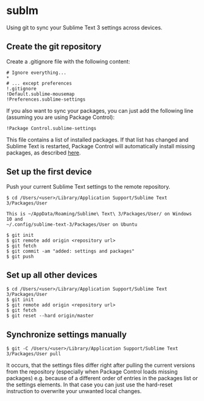 # sublm

Using git to sync your Sublime Text 3 settings across devices.

## Create the git repository

Create a .gitignore file with the following content:

```
# Ignore everything...
*
# ... except preferences
!.gitignore
!Default.sublime-mousemap
!Preferences.sublime-settings
```

If you also want to sync your packages, you can just add the following line (assuming you are using Package Control):

```
!Package Control.sublime-settings
```

This file contains a list of installed packages. If that list has changed and Sublime Text is restarted, Package Control
will automatically install missing packages, as described [here](https://packagecontrol.io/docs/syncing).

## Set up the first device

Push your current Sublime Text settings to the remote repository.

```
$ cd /Users/<user>/Library/Application Support/Sublime Text 3/Packages/User

This is ~/AppData/Roaming/Sublime\ Text\ 3/Packages/User/ on Windows 10 and
~/.config/sublime-text-3/Packages/User on Ubuntu

$ git init
$ git remote add origin <repository url>
$ git fetch
$ git commit -am "added: settings and packages"
$ git push
```

## Set up all other devices

```
$ cd /Users/<user>/Library/Application Support/Sublime Text 3/Packages/User
$ git init
$ git remote add origin <repository url>
$ git fetch
$ git reset --hard origin/master
```

## Synchronize settings manually

```
$ git -C /Users/<user>/Library/Application Support/Sublime Text 3/Packages/User pull
```

It occurs, that the settings files differ right after pulling the current versions from the repository (especially when
Package Control loads missing packages) e.g. because of a different order of entries in the packages list or the settings
elements. In that case you can just use the hard-reset instruction to overwrite your unwanted local changes.
